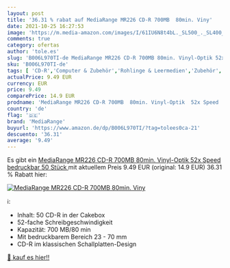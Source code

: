 ```yaml
---
layout: post
title: '36.31 % rabat auf MediaRange MR226 CD-R 700MB  80min. Viny'
date: 2021-10-25 16:27:53
image: 'https://m.media-amazon.com/images/I/61IU6N8t4bL._SL500_._SL400_.jpg'
comments: true
category: ofertas
author: 'tole.es'
slug: 'B006L970TI-de MediaRange MR226 CD-R 700MB 80min. Vinyl-Optik 52x Speed...'
sku: 'B006L970TI-de'
tags: [ 'CD-R','Computer & Zubehör','Rohlinge & Leermedien','Zubehör','mediarange', ]
actualPrice: 9.49 EUR
currency: EUR
price: 9.49
comparePrice: 14.9 EUR
prodname: 'MediaRange MR226 CD-R 700MB  80min. Vinyl-Optik  52x Speed  bedruckbar  50 Stück '
country: 'de'
flag: '🇩🇪'
brand: 'MediaRange'
buyurl: 'https://www.amazon.de/dp/B006L970TI/?tag=tolees0ca-21'
descuento: '36.31'
average: '9.49'
---
```


Es gibt ein [MediaRange MR226 CD-R 700MB  80min. Vinyl-Optik  52x Speed  bedruckbar  50 Stück ](https://www.amazon.de/dp/B006L970TI/?tag=tolees0ca-21) mit aktuellem Preis 9.49 EUR (original: 14.9 EUR) 36.31 % Rabatt hier:

[![MediaRange MR226 CD-R 700MB  80min. Viny](https://m.media-amazon.com/images/I/61IU6N8t4bL._SL500_._SL400_.jpg)](https://www.amazon.de/dp/B006L970TI/?tag=tolees0ca-21)

ℹ️:

- Inhalt: 50 CD-R in der Cakebox
- 52-fache Schreibgeschwindigkeit
- Kapazität: 700 MB/80 min
- Mit bedruckbarem Bereich 23 - 70 mm
- CD-R im klassischen Schallplatten-Design

[🛒 kauf es hier!!](https://www.amazon.de/dp/B006L970TI/?tag=tolees0ca-21)
